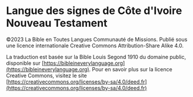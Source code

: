 # Langue des signes de Côte d'Ivoire Nouveau Testament
©2023 La Bible en Toutes Langues Communauté de Missions.
Publié sous une licence internationale Creative Commons Attribution-Share Alike 4.0.

La traduction est basée sur la Bible Louis Segond 1910 du domaine public, disponible sur  [https://bibleineverylanguage.org](https://bibleineverylanguage.org). 
Pour en savoir plus sur la licence Creative Commons, visitez le site [https://creativecommons.org/licenses/by-sa/4.0/deed.fr](https://creativecommons.org/licenses/by-sa/4.0/deed.fr)